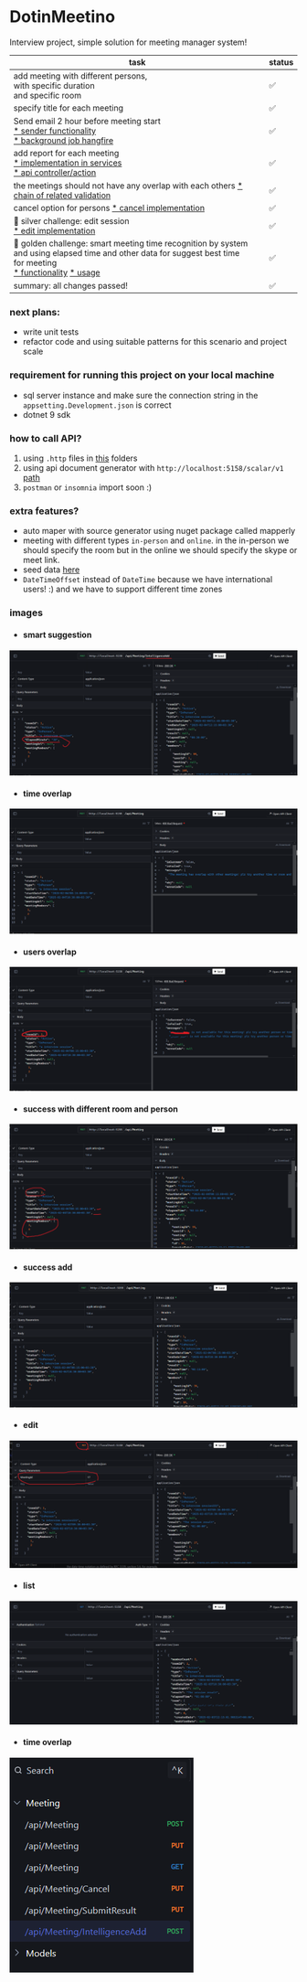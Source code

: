 # DotinMeetino
Interview project, simple solution for meeting manager system!

| task                                                                                                                                                                                                                                                                                                      | status | 
|-----------------------------------------------------------------------------------------------------------------------------------------------------------------------------------------------------------------------------------------------------------------------------------------------------------|:-------|
| add meeting with different persons, <br/> with specific duration<br/> and specific room                                                                                                                                                                                                                   | ✅      |
| specify title for each meeting                                                                                                                                                                                                                                                                            | ✅      |
| Send email 2 hour before meeting start  <br/> [* sender functionality](src/Server/BackgroundJob/Notification/NotificationSender.cs)<br/> [* background job hangfire](src/Server/BackgroundJob/HangfireHelper.cs)                                                                                          | ✅      |
| add report for each meeting    <br/> [* implementation in services](src/Server/Modules/Meeting/Services/MeetingServices.cs#L137)<br/> [* api controller/action](src/Server/Modules/Meeting/Api/MeetingController.cs#L38)                                                                                  | ✅      |
| the meetings should not have any overlap with each others [* chain of related validation](src/Server/Modules/Meeting/Services/MeetingServices.cs#L178)                                                                                                                                                    | ✅      |
| cancel option for persons [* cancel implementation](src/Server/Modules/Meeting/Services/MeetingServices.cs#L121)                                                                                                                                                                                          | ✅      |
| 🥈 silver challenge: edit session<br/>  [* edit implementation](src/Server/Modules/Meeting/Services/MeetingServices.cs#L84)                                                                                                                                                                                    | ✅      |
| 🥇 golden challenge: smart meeting time recognition by system<br/> and using elapsed time and other data for suggest best time<br/> for meeting<br/> [* functionality](src/Server/Modules/Meeting/Services/MeetingServices.cs#L204) [* usage](src/Server/Modules/Meeting/Services/MeetingServices.cs#L42) | ✅      |
| summary: all changes passed!                                                                                                                                                                                                                                                                              | ✅      |

### next plans:

- write unit tests
- refactor code and using suitable patterns for this scenario and project scale

### requirement for running this project on your local machine

- sql server instance and make sure the connection string in the `appsetting.Development.json` is correct
- dotnet 9 sdk

### how to call API?

1. using `.http` files in [this](src/Server/HttpFiles) folders
2. using api document generator with `http://localhost:5158/scalar/v1` [path](http://localhost:5158/scalar/v1)
3. `postman` or `insomnia` import soon :)

### extra features?

- auto maper with source generator using nuget package called mapperly
- meeting with different types `in-person` and `online`. in the in-person we should specify the room but in the online we should specify the skype or meet link.
- seed data [here](src/Server/Data/Seeder.cs)
- `DateTimeOffset` instead of `DateTime` because we have international users! :) and we have to support different time zones

### images

- #### smart suggestion
![some text](https://raw.githubusercontent.com/amirhosseini01/DotinMeetino/refs/heads/main/images/7smartsuggestion.png)

- #### time overlap
![some text](https://raw.githubusercontent.com/amirhosseini01/DotinMeetino/refs/heads/main/images/2overlap.png)

- #### users overlap
![some text](https://raw.githubusercontent.com/amirhosseini01/DotinMeetino/refs/heads/main/images/3overlapusers.png)

- #### success with different room and person
![some text](https://raw.githubusercontent.com/amirhosseini01/DotinMeetino/refs/heads/main/images/4successwithdifferentroomandpersons.png)

- #### success add
![some text](https://raw.githubusercontent.com/amirhosseini01/DotinMeetino/refs/heads/main/images/1successadd.png)

- #### edit
![some text](https://raw.githubusercontent.com/amirhosseini01/DotinMeetino/refs/heads/main/images/5edit.png)

- #### list
![some text](https://raw.githubusercontent.com/amirhosseini01/DotinMeetino/refs/heads/main/images/6list.png)

- #### time overlap
![some text](https://raw.githubusercontent.com/amirhosseini01/DotinMeetino/refs/heads/main/images/8allendpoints.png)